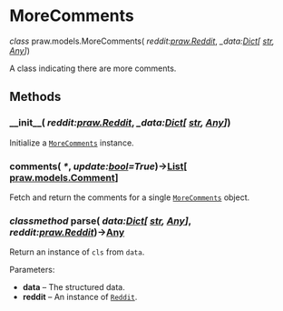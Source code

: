 # MoreComments

_class_ praw.models.MoreComments( _reddit:[praw.Reddit](https://praw.readthedocs.io/en/stable/code_overview/reddit_instance.html#praw.Reddit "praw.Reddit")_, _\_data:[Dict](https://docs.python.org/3/library/typing.html#typing.Dict "(in Python v3.11)")\[ [str](https://docs.python.org/3/library/stdtypes.html#str "(in Python v3.11)"), [Any](https://docs.python.org/3/library/typing.html#typing.Any "(in Python v3.11)")\]_)

A class indicating there are more comments.

## Methods

### \_\_init\_\_( _reddit:[praw.Reddit](https://praw.readthedocs.io/en/stable/code_overview/reddit_instance.html#praw.Reddit "praw.Reddit")_, _\_data:[Dict](https://docs.python.org/3/library/typing.html#typing.Dict "(in Python v3.11)")\[ [str](https://docs.python.org/3/library/stdtypes.html#str "(in Python v3.11)"), [Any](https://docs.python.org/3/library/typing.html#typing.Any "(in Python v3.11)")\]_)

Initialize a [`MoreComments`](https://praw.readthedocs.io/en/stable/code_overview/models/more.html#praw.models.MoreComments "praw.models.MoreComments") instance.

### comments( _\*_, _update:[bool](https://docs.python.org/3/library/functions.html#bool "(in Python v3.11)")=True_)→[List](https://docs.python.org/3/library/typing.html#typing.List "(in Python v3.11)")\[ [praw.models.Comment](https://praw.readthedocs.io/en/stable/code_overview/models/comment.html#praw.models.Comment "praw.models.Comment")\]

Fetch and return the comments for a single [`MoreComments`](https://praw.readthedocs.io/en/stable/code_overview/models/more.html#praw.models.MoreComments "praw.models.MoreComments") object.

### _classmethod_ parse( _data:[Dict](https://docs.python.org/3/library/typing.html#typing.Dict "(in Python v3.11)")\[ [str](https://docs.python.org/3/library/stdtypes.html#str "(in Python v3.11)"), [Any](https://docs.python.org/3/library/typing.html#typing.Any "(in Python v3.11)")\]_, _reddit:[praw.Reddit](https://praw.readthedocs.io/en/stable/code_overview/reddit_instance.html#praw.Reddit "praw.Reddit")_)→[Any](https://docs.python.org/3/library/typing.html#typing.Any "(in Python v3.11)")

Return an instance of `cls` from `data`.

Parameters:
- **data** – The structured data.
- **reddit** – An instance of [`Reddit`](https://praw.readthedocs.io/en/stable/code_overview/reddit_instance.html#praw.Reddit "praw.Reddit").
